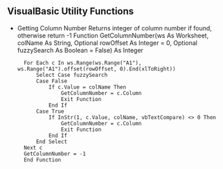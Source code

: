 ## VisualBasic Utility Functions

- Getting Column Number
Returns integer of column number if found, otherwise return -1
    Function GetColumnNumber(ws As Worksheet, colName As String, Optional rowOffset As Integer = 0, Optional fuzzySearch As Boolean = False) As Integer
        
        For Each c In ws.Range(ws.Range("A1"), ws.Range("A1").offset(rowOffset, 0).End(xlToRight))
            Select Case fuzzySearch
            Case False
                If c.Value = colName Then
                    GetColumnNumber = c.Column
                    Exit Function
                End If
            Case True
                If InStr(1, c.Value, colName, vbTextCompare) <> 0 Then
                    GetColumnNumber = c.Column
                    Exit Function
                End If
            End Select
        Next c
        GetColumnNumber = -1
        End Function
